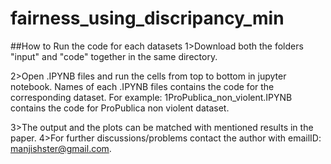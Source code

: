# fairness_using_discripancy_min

##How to Run the code for each datasets
1>Download both the folders "input" and "code" together in the same directory.

2>Open .IPYNB files and run the cells from top to bottom in jupyter notebook. Names of each .IPYNB files contains the code for the corresponding dataset.
For example: 1ProPublica_non_violent.IPYNB contains the code for ProPublica non violent dataset.

3>The output and the plots can be matched with mentioned results in the paper.
4>For further discussions/problems contact the author with emailID: manjishster@gmail.com.
